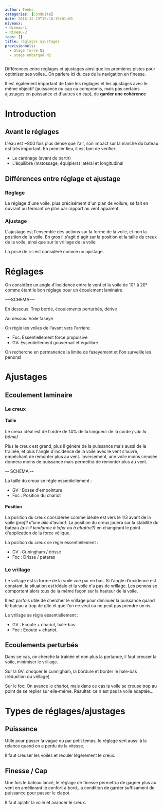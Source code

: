 ```yaml
---
author: Teebo
categories: [Conduite]
date: 2016-12-19T15:18:19+01:00
niveaux:
- Niveau-1
- Niveau-2
tags: []
title: réglages ajustages
previsionnels:
  - Stage Terre N1
  - stage embarqué N2
---
```

Différences entre réglages et ajustages ainsi que les premières pistes pour optimiser ses voiles...On parlera ici du cas de la navigation en finesse.

Il est également important de faire les réglages et les ajustages avec le même objectif (puissance ou cap ou compromis, mais pas certains ajustages en puissance et d'autres en cap), de **garder une cohérence**

<!--more-->

# Introduction

## Avant le réglages
L'eau est ~800 fois plus dense que l'air, son impact sur la marche du bateau est très important. En premier lieu, il est bon de vérifier:

* Le carénage (avant de partir)
* L'équilibre (matossage, équipiers) latéral et longitudinal



## Différences entre réglage et ajustage

### Réglage

Le réglage d'une voile, plus précisément d'un plan de voilure, se fait en ouvrant ou fermant ce plan par rapport au vent apparent.



### Ajustage

L'ajustage est l'ensemble des actions sur la forme de la voile, et non la position de la voile. En gros il s'agit d'agir sur la position et la taille du creux de la voile, ainsi que sur le vrillage de la voile.

La prise de ris est considéré comme un ajustage.



# Réglages

On considère un angle d'incidence entre le vent et la voile de 10° à 20° comme étant le bon réglage pour un écoulement laminaire.

---SCHEMA---

En dessous: Trop bordé, écoulements perturbés, dérive

Au dessus: Voile faseye

On règle les voiles de l'avant vers l'arrière:

* Foc: Essentiellement force propulsive
* GV: Essentiellement gouvernail et équilibre

On recherche en permanence la limite de faseyement et l'on surveille les penons!



# Ajustages

## Ecoulement laminaire

### Le creux

#### Taille

Le creux idéal est de l'ordre de 14% de la longueur de la corde *(~de la bôme)*

Plus le creux est grand, plus il génère de la puissance mais aussi de la trainée, et plus l'angle d'incidence de la voile avec le vent s'ouvre, empêchant de remonter plus au vent. Inversement, une voile moins creusée donnera moins de puissance mais permettra de remonter plus au vent.

-- SCHEMA --

La taille du creux se régle essentiellement :

* GV : Bosse d'empointure
* Foc : Position du chariot

#### Position

La position du creux considérée comme idéale est vers le 1/3 avant de la voile *(profil d'une aile d'avion)*. La position du creux jouera sur la stabilité du bateau *(a-t-il tendance à lofer ou à abattre?)* en changeant le point d'application de la force vélique.

La position du creux se régle essentiellement :

- GV : Cuningham / drisse
- Foc : Drisse / pataras

### Le vrillage

Le vrillage est la forme de la voile vue par en bas. Si l'angle d'incidence est constant, la situation est idéale et la voile n'a pas de vrillage. Les penons se comportent alors tous de la même façon sur la hauteur de la voile.

Il est parfois utile de chercher le vrillage pour diminuer la puissance quand le bateau a trop de gîte et que l'on ne veut ou ne peut pas prendre un ris.

Le vrillage se règle essentiellement :

* GV :  Ecoute + chariot, hale-bas
* Foc : Ecoute + chariot.

## Ecoulements perturbés

Dans ce cas, on cherche la traînée et non plus la portance, il faut creuser la voile, minimiser le vrillage.

Sur la GV: choquer le cunnigham, la bordure et border le hale-bas (réduction du vrillage)

Sur le foc: On avance le chariot, mais dans ce cas la voile se creuse trop au point de se replier sur elle-même. Résultat: ce n'est pas la voile adaptée...



# Types de réglages/ajustages

## Puissance

Utile pour passer la vague ou par petit temps, le réglage sert aussi à la relance quand on a perdu de la vitesse.

Il faut creuser les voiles et reculer légèrement le creux.

## Finesse / Cap

Une fois le bateau lancé, le réglage de finesse permettra de gagner plus au vent en améliorant le confort à bord...a condition de garder suffisament de puissance pour passer le clapot.

Il faut aplatir la voile et avancer le creux.
